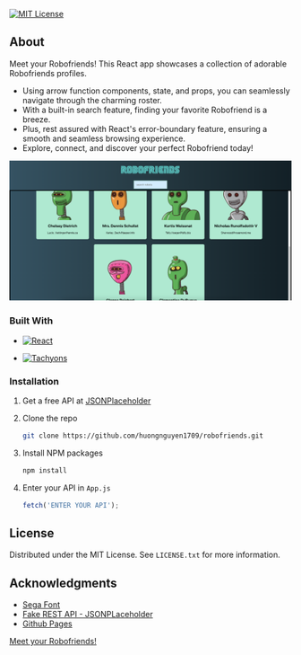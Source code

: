 [![MIT License][license-shield]][license-url]

## About

Meet your Robofriends! This React app showcases a collection of adorable Robofriends profiles.

- Using arrow function components, state, and props, you can seamlessly navigate through the charming roster.
- With a built-in search feature, finding your favorite Robofriend is a breeze.
- Plus, rest assured with React's error-boundary feature, ensuring a smooth and seamless browsing experience.
- Explore, connect, and discover your perfect Robofriend today!

![Alt text](/src/assets/robofriends.png 'RoboFriends')

### Built With

- [![React][React.js]][React-url]

- [![Tachyons][Tachyons.io]][Tachyons-url]

### Installation

1. Get a free API at [JSONPlaceholder](https://jsonplaceholder.cypress.io)
2. Clone the repo
   ```sh
   git clone https://github.com/huongnguyen1709/robofriends.git
   ```
3. Install NPM packages
   ```sh
   npm install
   ```
4. Enter your API in `App.js`

   ```js
   fetch('ENTER YOUR API');
   ```

<!-- LICENSE -->

## License

Distributed under the MIT License. See `LICENSE.txt` for more information.

<!-- ACKNOWLEDGMENTS -->

## Acknowledgments

- [Sega Font](https://www.dafont.com/sega.font)
- [Fake REST API - JSONPLaceholder](https://jsonplaceholder.cypress.io/users)
- [Github Pages](https://create-react-app.dev/docs/deployment/#github-pages)

[Meet your Robofriends!](https://huongnguyen1709.github.io/robofriends/)

<!-- MARKDOWN LINKS & IMAGES -->

[license-shield]: https://img.shields.io/github/license/othneildrew/Best-README-Template.svg?style=for-the-badge
[license-url]: https://github.com/othneildrew/Best-README-Template/blob/master/LICENSE.txt
[React.js]: https://img.shields.io/badge/React-20232A?style=for-the-badge&logo=react&logoColor=61DAFB
[React-url]: https://react.dev/
[Tachyons.io]: https://img.shields.io/badge/Tachyons?style=for-the-badge&color=20232A
[Tachyons-url]: https://tachyons.io/
